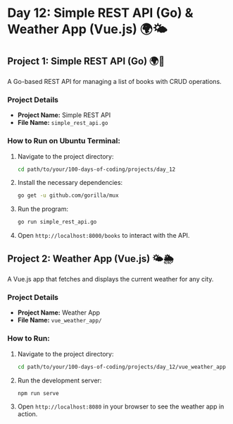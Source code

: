 # Day 12: Simple REST API (Go) & Weather App (Vue.js) 🌍🌤️

## Project 1: Simple REST API (Go) 🌍🔗
A Go-based REST API for managing a list of books with CRUD operations.

### Project Details
- **Project Name:** Simple REST API
- **File Name:** `simple_rest_api.go`

### How to Run on Ubuntu Terminal:
1. Navigate to the project directory:
   ```bash
   cd path/to/your/100-days-of-coding/projects/day_12
   ```

2. Install the necessary dependencies:
   ```bash
   go get -u github.com/gorilla/mux
   ```

3. Run the program:
   ```bash
   go run simple_rest_api.go
   ```

4. Open `http://localhost:8000/books` to interact with the API.

## Project 2: Weather App (Vue.js) 🌤️🌦️
A Vue.js app that fetches and displays the current weather for any city.

### Project Details
- **Project Name:** Weather App
- **File Name:** `vue_weather_app/`

### How to Run:
1. Navigate to the project directory:
   ```bash
   cd path/to/your/100-days-of-coding/projects/day_12/vue_weather_app
   ```

2. Run the development server:
   ```bash
   npm run serve
   ```

3. Open `http://localhost:8080` in your browser to see the weather app in action.
